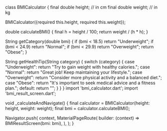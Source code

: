 class BMICalculator {
  final double height; // in cm
  final double weight; // in kg

  BMICalculator({required this.height, required this.weight});

  double calculateBMI() {
    final h = height / 100;
    return weight / (h * h);
  }

  String getCategory(double bmi) {
    if (bmi < 18.5) return "Underweight";
    if (bmi < 24.9) return "Normal";
    if (bmi < 29.9) return "Overweight";
    return "Obese";
  }

  String getHealthTip(String category) {
    switch (category) {
      case "Underweight":
        return "Try to gain weight with healthy calories.";
      case "Normal":
        return "Great job! Keep maintaining your lifestyle.";
      case "Overweight":
        return "Consider more physical activity and a balanced diet.";
      case "Obese":
        return "It's important to seek medical advice and a fitness plan.";
      default:
        return "";
    }
  }
}
import 'bmi_calculator.dart';
import 'bmi_result_screen.dart';

void _calculateAndNavigate() {
  final calculator = BMICalculator(height: height, weight: weight);
  final bmi = calculator.calculateBMI();

  Navigator.push(
    context,
    MaterialPageRoute(
      builder: (context) => BMIResultScreen(bmi: bmi),
    ),
  );
}
